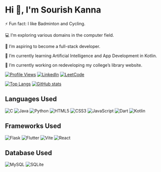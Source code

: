 # Hi 👋, I'm Sourish Kanna

⚡ Fun fact: I like Badminton and Cycling.

💻 I’m exploring various domains in the computer field.

🚀 I’m aspiring to become a full-stack developer.

🌱 I’m currently learning Artificial Intelligence and App Development in Kotlin.

🔭 I’m currently working on redeveloping my college’s library website.

[![Profile Views](https://komarev.com/ghpvc/?username=Sourish-Kanna&style=flat)](https://github.com/Sourish-Kanna)
[![LinkedIn](https://img.shields.io/badge/linkedin-%230077B5.svg?style=flat&logo=linkedin&logoColor=white)](https://www.linkedin.com/in/sourish-kanna-97330a2a2/)
[![LeetCode](https://img.shields.io/badge/LeetCode-000000?style=flat&logo=LeetCode&logoColor=#d16c06)](https://leetcode.com/sourishkanna001/)

[![Top Langs](https://github-readme-stats.vercel.app/api/top-langs?username=Sourish-Kanna&locale=en&layout=compact&theme=transparent)](https://github.com/Sourish-Kanna)
[![GitHub stats](https://github-readme-stats.vercel.app/api?username=Sourish-Kanna&locale=en&theme=transparent&rank_icon=github&hide=issues&show_icons=true)](https://github.com/Sourish-Kanna)

## Languages Used

![C](https://img.shields.io/badge/c-%2300599C.svg?style=for-the-badge&logo=c&logoColor=white)
![Java](https://img.shields.io/badge/java-%23ED8B00.svg?style=for-the-badge&logo=openjdk&logoColor=white)
![Python](https://img.shields.io/badge/python-3670A0?style=for-the-badge&logo=python&logoColor=ffdd54)
![HTML5](https://img.shields.io/badge/html5-%23E34F26.svg?style=for-the-badge&logo=html5&logoColor=white)
![CSS3](https://img.shields.io/badge/css3-%231572B6.svg?style=for-the-badge&logo=css3&logoColor=white)
![JavaScript](https://img.shields.io/badge/javascript-%23323330.svg?style=for-the-badge&logo=javascript&logoColor=%23F7DF1E)
![Dart](https://img.shields.io/badge/dart-%2300599C.svg?style=for-the-badge&logo=dart&logoColor=white)
![Kotlin](https://img.shields.io/badge/kotlin-%230095D5.svg?style=for-the-badge&logo=kotlin&logoColor=white)

## Frameworks Used

![Flask](https://img.shields.io/badge/flask-%23000.svg?style=for-the-badge&logo=flask&logoColor=white)
![Flutter](https://img.shields.io/badge/flutter-%2302569B.svg?style=for-the-badge&logo=flutter&logoColor=white)
![Vite](https://img.shields.io/badge/vite-%23646CFF.svg?style=for-the-badge&logo=vite&logoColor=white)
![React](https://img.shields.io/badge/react-%2320232a.svg?style=for-the-badge&logo=react&logoColor=%2361DAFB)

## Database Used

![MySQL](https://img.shields.io/badge/mysql-4479A1.svg?style=for-the-badge&logo=mysql&logoColor=white)
![SQLite](https://img.shields.io/badge/sqlite-%2307405e.svg?style=for-the-badge&logo=sqlite&logoColor=white)
